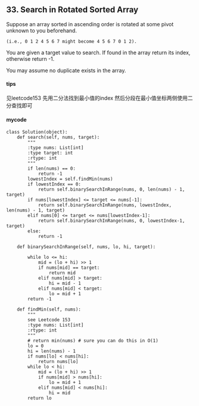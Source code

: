 ## 33. Search in Rotated Sorted Array

Suppose an array sorted in ascending order is rotated at some pivot unknown to you beforehand.


```
(i.e., 0 1 2 4 5 6 7 might become 4 5 6 7 0 1 2).
```


You are given a target value to search. If found in the array return its index, otherwise return -1.

You may assume no duplicate exists in the array.
#### tips
见leetcode153 先用二分法找到最小值的index 然后分段在最小值坐标两侧使用二分查找即可
#### mycode

```
class Solution(object):
    def search(self, nums, target):
        """
        :type nums: List[int]
        :type target: int
        :rtype: int
        """
        if len(nums) == 0:
            return -1
        lowestIndex = self.findMin(nums)
        if lowestIndex == 0:
            return self.binarySearchInRange(nums, 0, len(nums) - 1, target)
        if nums[lowestIndex] <= target <= nums[-1]:
            return self.binarySearchInRange(nums, lowestIndex, len(nums) - 1, target)
        elif nums[0] <= target <= nums[lowestIndex-1]:
            return self.binarySearchInRange(nums, 0, lowestIndex-1, target)
        else:
            return -1

    def binarySearchInRange(self, nums, lo, hi, target):

        while lo <= hi:
            mid = (lo + hi) >> 1
            if nums[mid] == target:
                return mid
            elif nums[mid] > target:
                hi = mid - 1
            elif nums[mid] < target:
                lo = mid + 1
        return -1

    def findMin(self, nums):
        """
        see Leetcode 153
        :type nums: List[int]
        :rtype: int
        """
        # return min(nums) # sure you can do this in O(1)
        lo = 0
        hi = len(nums) - 1
        if nums[lo] < nums[hi]:
            return nums[lo]
        while lo < hi:
            mid = (lo + hi) >> 1
            if nums[mid] > nums[hi]:
                lo = mid + 1
            elif nums[mid] < nums[hi]:
                hi = mid
        return lo
```
